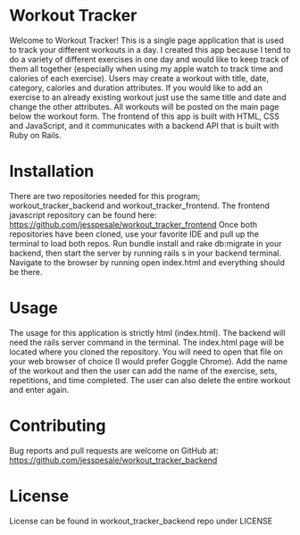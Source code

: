 # Workout Tracker
Welcome to Workout Tracker! This is a single page application that is used to track your different workouts in a day. I created this app because I tend to do a variety of different exercises in one day and would like to keep track of them all together (especially when using my apple watch to track time and calories of each exercise). Users may create a workout with title, date, category, calories and duration attributes. If you would like to add an exercise to an already existing workout just use the same title and date and change the other attributes. All workouts will be posted on the main page below the workout form. The frontend of this app is built with HTML, CSS and JavaScript, and it communicates with a backend API that is built with Ruby on Rails.

# Installation
There are two repositories needed for this program; workout_tracker_backend and workout_tracker_frontend. The frontend javascript repository can be found here:
    https://github.com/jesspesale/workout_tracker_frontend
Once both repositories have been cloned, use your favorite IDE and pull up the terminal to load both repos. Run bundle install and rake db:migrate in your backend, then start the server by running rails s in your backend terminal. Navigate to the browser by running open index.html and everything should be there.

# Usage
The usage for this application is strictly html (index.html). The backend will need the rails server command in the terminal.
The index.html page will be located where you cloned the repository. You will need to open that file on your web browser of choice (I would prefer Goggle Chrome).
Add the name of the workout and then the user can add the name of the exercise, sets, repetitions, and time completed. The user can also delete the entire workout and enter again.

# Contributing
Bug reports and pull requests are welcome on GitHub at: 
    https://github.com/jesspesale/workout_tracker_backend

# License
License can be found in workout_tracker_backend repo under LICENSE
 
